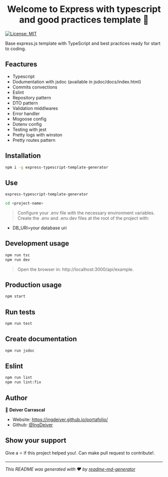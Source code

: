 <h1 align="center">Welcome to Express with typescript and good practices template 👋</h1>
<p>
  <a href="#" target="_blank">
    <img alt="License: MIT" src="https://img.shields.io/badge/License-MIT-yellow.svg" />
  </a>
</p>

Base express.js template with TypeScript and  best practices ready for start to coding.

## Feactures 
- Typescript
- Dodumentation with jsdoc (available in jsdoc/docs/index.html)
- Commits convections
- Eslint
- Repository pattern
- DTO pattern
- Validation middlwares
- Error handler
- Mogoose config
- Dotenv config
- Testing with jest
- Pretty logs with winston
- Pretty routes pattern

## Installation
```sh
npm i -g express-typescript-template-generator
```

## Use
```sh
express-typescript-template-generator
```
```sh
cd <project-name>
```
> Configure your .env file with the necessary environment variables.
> Create the .env and .env.dev files at the root of the project with:
- DB_URI=your database uri

## Development usage

```sh
npm run tsc
npm run dev
```
> Open the browser in: http://localhost:3000/api/example.

## Production usage

```sh
npm start
```

## Run tests

```sh
npm run test
```

## Create documentation

```sh
npm run jsdoc
```

## Eslint

```sh
npm run lint
npm run lint:fix
```

## Author

👤 **Deiver Carrascal**

* Website: https://ingdeiver.github.io/portafolio/
* Github: [@IngDeiver](https://github.com/IngDeiver)

## Show your support

Give a ⭐️ if this project helped you!.
Can make pull request to contribute!.

***
_This README was generated with ❤️ by [readme-md-generator](https://github.com/kefranabg/readme-md-generator)_